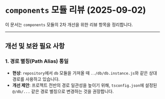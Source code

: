 # `components` 모듈 리뷰 (2025-09-02)

이 문서는 `components` 모듈의 2차 개선을 위한 리뷰 항목을 정리합니다.

---

## 개선 및 보완 필요 사항

### 1. 경로 별칭(Path Alias) 통일

*   **현상**: `repository`에서 `db` 모듈을 가져올 때 `../db/db.instance.js`와 같은 상대 경로를 사용하고 있습니다.
*   **개선 제안**: 프로젝트 전반의 경로 일관성을 높이기 위해, `tsconfig.json`에 설정된 `@/db/...` 같은 경로 별칭으로 변경하는 것을 권장합니다.